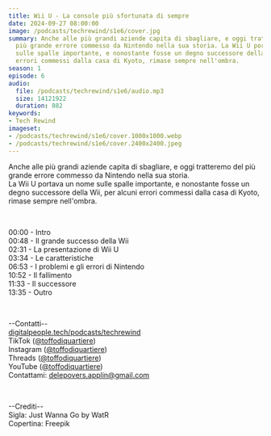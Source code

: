 ```yaml
---
title: Wii U - La console più sfortunata di sempre
date: 2024-09-27 08:00:00
image: /podcasts/techrewind/s1e6/cover.jpg
summary: Anche alle più grandi aziende capita di sbagliare, e oggi tratteremo del
  più grande errore commesso da Nintendo nella sua storia. La Wii U portava un nome
  sulle spalle importante, e nonostante fosse un degno successore della Wii, per alcuni
  errori commessi dalla casa di Kyoto, rimase sempre nell'ombra.
season: 1
episode: 6
audio:
  file: /podcasts/techrewind/s1e6/audio.mp3
  size: 14121922
  duration: 882
keywords:
- Tech Rewind
imageset:
- /podcasts/techrewind/s1e6/cover.1000x1000.webp
- /podcasts/techrewind/s1e6/cover.2400x2400.jpeg
---
```


Anche alle più grandi aziende capita di sbagliare, e oggi tratteremo del più grande errore commesso da Nintendo nella sua storia.<br>
La Wii U portava un nome sulle spalle importante, e nonostante fosse un degno successore della Wii, per alcuni errori commessi dalla casa di Kyoto, rimase sempre nell'ombra.

<br>

00:00 - Intro<br>
00:48 - Il grande successo della Wii<br>
02:31 - La presentazione di Wii U<br>
03:34 - Le caratteristiche<br>
06:53 - I problemi e gli errori di Nintendo<br>
10:52 - Il fallimento<br>
11:33 - Il successore<br>
13:35 - Outro<br>

<br>

--Contatti--<br>
[digitalpeople.tech/podcasts/techrewind](https://w3id.org/digitalpeople/podcasts/techrewind)<br>
TikTok ([@toffodiquartiere](https://www.tiktok.com/@toffodiquartiere))<br>
Instagram ([@toffodiquartiere](https://www.instagram.com/toffodiquartiere))<br>
Threads ([@toffodiquartiere](https://www.threads.net/toffodiquartiere))<br>
YouTube ([@toffodiquartiere](https://www.youtube.com/@toffodiquartiere))<br>
Contattami: [delepovers.applin@gmail.com](mailto:delepovers.applin@gmail.com)

<br>

--Crediti--<br>
Sigla: Just Wanna Go by WatR<br>
Copertina: Freepik